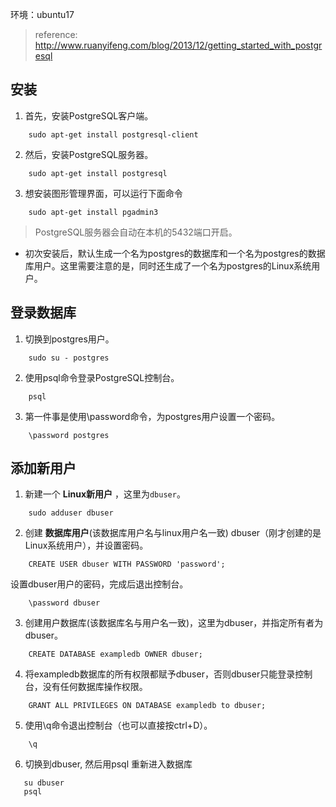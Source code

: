 环境：ubuntu17
>  reference: http://www.ruanyifeng.com/blog/2013/12/getting_started_with_postgresql

## 安装
1. 首先，安装PostgreSQL客户端。
```
    sudo apt-get install postgresql-client
```
2.  然后，安装PostgreSQL服务器。
```
    sudo apt-get install postgresql
```
3. 想安装图形管理界面，可以运行下面命令
```
    sudo apt-get install pgadmin3
```

> PostgreSQL服务器会自动在本机的5432端口开启。

- 初次安装后，默认生成一个名为postgres的数据库和一个名为postgres的数据库用户。这里需要注意的是，同时还生成了一个名为postgres的Linux系统用户。

## 登录数据库
1. 切换到postgres用户。
```
    sudo su - postgres
```
2. 使用psql命令登录PostgreSQL控制台。
```
    psql
```
3. 第一件事是使用\password命令，为postgres用户设置一个密码。
```
    \password postgres
```

## 添加新用户
1. 新建一个 **Linux新用户** ，这里为`dbuser`。
```
    sudo adduser dbuser
```
2. 创建 **数据库用户**(该数据库用户名与linux用户名一致) dbuser（刚才创建的是Linux系统用户），并设置密码。
```
    CREATE USER dbuser WITH PASSWORD 'password';
``` 
   设置dbuser用户的密码，完成后退出控制台。
```
    \password dbuser
```
3. 创建用户数据库(该数据库名与用户名一致)，这里为dbuser，并指定所有者为dbuser。
```
    CREATE DATABASE exampledb OWNER dbuser;
```
4. 将exampledb数据库的所有权限都赋予dbuser，否则dbuser只能登录控制台，没有任何数据库操作权限。
```
    GRANT ALL PRIVILEGES ON DATABASE exampledb to dbuser;
``` 
5. 使用\q命令退出控制台（也可以直接按ctrl+D）。
```
    \q
```
6. 切换到dbuser, 然后用psql 重新进入数据库
```
   su dbuser
   psql
```
